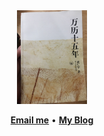 <div align="center">
  <img height="150" src="https://raw.githubusercontent.com/jerrywang1981/jerrywang1981/main/img/1.jpg" alt="Welcome" />
</div>

<p align="center">
  <b><a href="mailto:wangjianjun@gmail.com">Email me</a></b>
  •
  <b><a href="https://jerrywang1981.github.io">My Blog</a></b>
</p>

<!--
**jerrywang1981/jerrywang1981** is a ✨ _special_ ✨ repository because its `README.md` (this file) appears on your GitHub profile.

Here are some ideas to get you started:

- 🔭 I’m currently working on ...
- 🌱 I’m currently learning ...
- 👯 I’m looking to collaborate on ...
- 🤔 I’m looking for help with ...
- 💬 Ask me about ...
- 📫 How to reach me: ...
- 😄 Pronouns: ...
- ⚡ Fun fact: ...
-->

